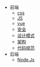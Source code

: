 * 前端
  - [css](/src/views/css/index.md)
  - [JS](/src/views/js/js.md)
  - [vue](/src/views/js/vue.md)
  - [安全](/src/views/security/index.md)
  - [设计模式](/src/views/js/JSDesignPattern.md)
  - [架构](/src/views/architecture/index.md)
  - [代码规范](/src/views/specification/index.md)
* 后端
  - [Node.Js](/src/views/node/index.md)
